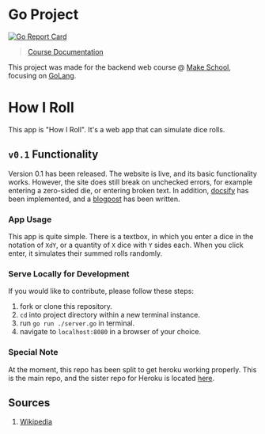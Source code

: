 # Go Project
[![Go Report Card](https://goreportcard.com/badge/github.com/noltron000/BEW-2-5_how-i-roll)](https://goreportcard.com/report/github.com/noltron000/BEW-2-5_how-i-roll)
> [Course Documentation](https://make.sc/bew2.5)

This project was made for the backend web course @ [Make School](https://make.sc/), focusing on [GoLang](https://golang.org/).

# How I Roll
This app is "How I Roll". It's a web app that can simulate dice rolls.

<!-- ## `v0.0` Functionality
At the moment, there is little to no functionality. However, one can get a local build running by following these steps:
1. fork or clone this repository.
1. `cd` into project directory within a new terminal instance.
1. run `go run ./go/main.go` in terminal.
1. navigate to `localhost:8080` in a browser of your choice.


**Dice Roller**<br />
Unfortunately the dice roller has not been connected to the html yet. However the program itself still works in the command line. Follow the steps above with the following differences:
- at step 3, replace `./go/main.go` with `./go/roller/roller.go PARAMS`.
- replace `PARAMS` with a dice amount, such as *1d6* or *8d4* before running.
- do not follow the rest of the steps.

These steps will at least get you up and running for development implementations. -->

## `v0.1` Functionality
Version 0.1 has been released. The website is live, and its basic functionality works. However, the site does still break on unchecked errors, for example entering a zero-sided die, or entering broken text. In addition, [docsify]() has been implemented, and a [blogpost]() has been written.

### App Usage
This app is quite simple. There is a textbox, in which you enter a dice in the notation of `XdY`, or a quantity of `X` dice with `Y` sides each. When you click enter, it simulates their summed rolls randomly.

### Serve Locally for Development
If you would like to contribute, please follow these steps:
1. fork or clone this repository.
1. `cd` into project directory within a new terminal instance.
1. run `go run ./server.go` in terminal.
1. navigate to `localhost:8080` in a browser of your choice.

### Special Note
At the moment, this repo has been split to get heroku working properly. This is the main repo, and the sister repo for Heroku is located [here]().

## Sources
1. [Wikipedia](https://en.wikipedia.org/wiki/Dice_notation)
